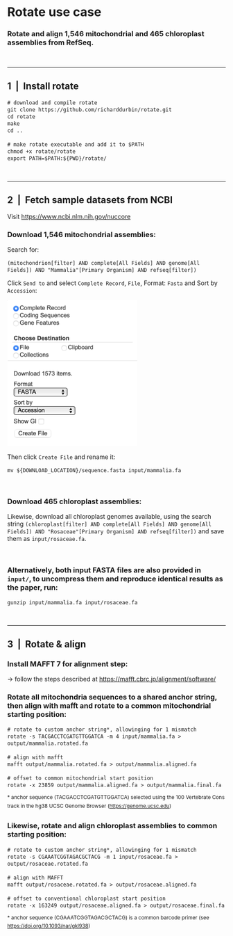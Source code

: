 # **Rotate use case**
### Rotate and align 1,546 mitochondrial and 465 chloroplast assemblies from RefSeq.
<br />

**********
## **1&nbsp;&nbsp;|&nbsp;&nbsp;Install rotate**
```
# download and compile rotate
git clone https://github.com/richarddurbin/rotate.git
cd rotate
make
cd ..

# make rotate executable and add it to $PATH
chmod +x rotate/rotate
export PATH=$PATH:${PWD}/rotate/
```

<br />

**********

## **2&nbsp;&nbsp;|&nbsp;&nbsp;Fetch sample datasets from NCBI**

Visit https://www.ncbi.nlm.nih.gov/nuccore

### Download 1,546 mitochondrial assemblies:
Search for:
```
(mitochondrion[filter] AND complete[All Fields] AND genome[All Fields]) AND "Mammalia"[Primary Organism] AND refseq[filter])
```
Click ```Send to``` and select ```Complete Record```, ```File```, Format: ```Fasta``` and Sort by ```Accession```:


<img src=".media/ncbi_export.png" alt="drawing" width="300"/>

Then click ```Create File``` and rename it:

```
mv ${DOWNLOAD_LOCATION}/sequence.fasta input/mammalia.fa
```

<br />

### Download 465 chloroplast assemblies:

Likewise, download all chloroplast genomes available, using the search string ```(chloroplast[filter] AND complete[All Fields] AND genome[All Fields]) AND "Rosaceae"[Primary Organism] AND refseq[filter])``` and save them as ```input/rosaceae.fa```.

<br />

### Alternatively, both input FASTA files are also provided in ```input/```, to uncompress them and reproduce identical results as the paper, run:
```
gunzip input/mammalia.fa input/rosaceae.fa
```

<br />

**********

## **3&nbsp;&nbsp;|&nbsp;&nbsp;Rotate & align**


### Install MAFFT 7 for alignment step:
-> follow the steps described at https://mafft.cbrc.jp/alignment/software/

### Rotate all mitochondria sequences to a shared anchor string, then align with mafft and rotate to a common mitochondrial starting position:

```
# rotate to custom anchor string*, allowinging for 1 mismatch
rotate -s TACGACCTCGATGTTGGATCA -m 4 input/mammalia.fa > output/mammalia.rotated.fa

# align with mafft
mafft output/mammalia.rotated.fa > output/mammalia.aligned.fa

# offset to common mitochondrial start position
rotate -x 23859 output/mammalia.aligned.fa > output/mammalia.final.fa
```
<sup> \* anchor sequence (TACGACCTCGATGTTGGATCA) selected using the 100 Vertebrate Cons track in the hg38 UCSC Genome Browser (https://genome.ucsc.edu)</sup>

### Likewise, rotate and align chloroplast assemblies to common starting position:

```
# rotate to custom anchor string*, allowinging for 1 mismatch
rotate -s CGAAATCGGTAGACGCTACG -m 1 input/rosaceae.fa > output/rosaceae.rotated.fa

# align with MAFFT
mafft output/rosaceae.rotated.fa > output/rosaceae.aligned.fa

# offset to conventional chloroplast start position
rotate -x 163249 output/rosaceae.aligned.fa > output/rosaceae.final.fa
```
<sup> \* anchor sequence (CGAAATCGGTAGACGCTACG) is a common barcode primer (see https://doi.org/10.1093/nar/gkl938)</sup>






